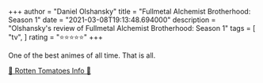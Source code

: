 +++
author = "Daniel Olshansky"
title = "Fullmetal Alchemist Brotherhood: Season 1"
date = "2021-03-08T19:13:48.694000"
description = "Olshansky's review of Fullmetal Alchemist Brotherhood: Season 1"
tags = [
    "tv",
]
rating = "⭐⭐⭐⭐⭐"
+++

One of the best animes of all time. That is all.

[🍅 Rotten Tomatoes Info 🍅](https://www.rottentomatoes.com//tv/fullmetal_alchemist_brotherhood/s01)